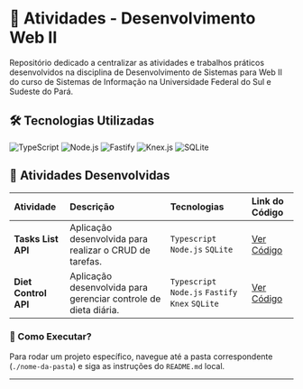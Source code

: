 # 📕 Atividades - Desenvolvimento Web II

Repositório dedicado a centralizar as atividades e trabalhos práticos 
desenvolvidos na disciplina de Desenvolvimento de Sistemas para Web II do 
curso de Sistemas de Informação na Universidade Federal do Sul e Sudeste do Pará.

## 🛠️ Tecnologias Utilizadas

![TypeScript](https://img.shields.io/badge/TypeScript-3178C6?style=plastic&logo=typescript&logoColor=white)
![Node.js](https://img.shields.io/badge/Node.js-339933?style=plastic&logo=nodedotjs&logoColor=white)
![Fastify](https://img.shields.io/badge/Fastify-000000?style=plastic&logo=fastify&logoColor=white)
![Knex.js](https://img.shields.io/badge/Knex.js-D36422?style=plastic&logo=knexdotjs&logoColor=white)
![SQLite](https://img.shields.io/badge/SQLite-07405E?style=plastic&logo=sqlite&logoColor=white)

## 📝 Atividades Desenvolvidas

| Atividade | Descrição | Tecnologias | Link do Código |
| :--- | :--- | :--- | :--- |
| **Tasks List API** | Aplicação desenvolvida para realizar o CRUD de tarefas. | `Typescript` `Node.js` `SQLite` | [Ver Código](https://github.com/AngeloResplandes/atividades-web2/tree/main/atividade1) |
| **Diet Control API** | Aplicação desenvolvida para gerenciar controle de dieta diária. | `Typescript` `Node.js` `Fastify` `Knex` `SQLite` | [Ver Código](https://github.com/AngeloResplandes/atividades-web2/tree/main/atividade2) |

### 💭 Como Executar?
Para rodar um projeto específico, navegue até a pasta correspondente (`./nome-da-pasta`) e siga as instruções do `README.md` local.

---